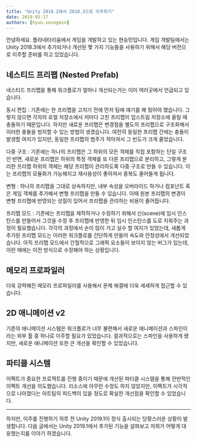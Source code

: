 ```yaml
---
title: "Unity 2018.2에서 2018.3으로 이주하기"
date: 2019-05-17
authors: [hyun.seungmin]
---
```


안녕하세요. 플라네타리움에서 게임을 개발하고 있는 현승민입니다. 게임 개발팀에서는 Unity 2018.3에서 추가되거나 개선된 몇 가지 기능들을 사용하기 위해서 해당 버전으로 이주할 준비를 하고 있었습니다.

네스티드 프리팹 (Nested Prefab)
-------------

네스티드 프리팹을 통해 워크플로가 얼마나 개선되는가는 이미 여러곳에서 언급되고 있습니다.

동시 편집
:   기존에는 한 프리팹을 고치기 전에 먼저 팀에 얘기를 해 뒀어야 했습니다. 그렇지 않으면 각자의 로컬 저장소에서 저마다 고친 프리팹이 업스트림 저장소에 올릴 때 충돌하기 때문입니다. 하지만 새로운 프리팹은 변경점을 별도의 프리팹으로 구조화해서 이러한 충돌을 방지할 수 있는 방법이 생겼습니다. 여전히 동일한 프리팹 간에는 충돌이 발생할 여지가 있지만, 동일한 프리팹의 범주가 작아져서 그 빈도가 크게 줄었습니다.

다중 구조
:   기존에는 하나의 프리팹은 그 하위의 모든 객체를 직접 포함하는 단일 구조인 반면, 새로운 프리팹은 하위의 특정 객체를 또 다른 프리팹으로 분리하고, 그렇게 분리한 프리팹 하위의 객체는 해당 프리팹이 관리하도록 다중 구조로 만들 수 있습니다. 이는 프리팹의 모듈화가 가능해지고 재사용성이 좋아져서 중복도 줄어들게 됩니다.

변형
:   하나의 프리팹을 그대로 상속하지만, 내부 속성을 오버라이드 하거나 컴포넌트 혹은 게임 객체를 추가해서 변형 프리팹을 만들 수 있습니다. 이때 원본 프리팹의 변경이 변형 프리팹에 반영되는 성질이 있어서 프리팹을 관리하는 비용이 줄어듭니다.

프리팹 모드
:   기존에는 프리팹을 제작하거나 수정하기 위해서 신(scene)에 임시 인스턴스를 만들어서 그것을 수정 후 프리팹에 반영한 뒤 임시 인스턴스를 도로 지워주는 과정이 필요했습니다. 각각의 과정에서 손이 많이 가고 실수 할 여지가 있었는데, 새롭게 추가된 프리팹 모드는 이러한 워크플로를 간단하게 만들어 속도와 안정성에서 개선되었습니다. 아직 프리팹 모드에서 간헐적으로 그래픽 요소들이 보이지 않는 버그가 있는데, 이런 때에는 이전 방식으로 수정해야 하는 상황입니다.

메모리 프로파일러
---------------

더욱 강력해진 메모리 프로파일러를 사용해서 문제 해결에 더욱 세세하게 접근할 수 있습니다.

2D 애니메이션 v2
---------------

기존의 애니메이션 시스템은 워크플로가 너무 불편해서 새로운 애니메이션과 스파인이라는 외부 툴 중 하나로 이주할 필요가 있었습니다. 결과적으로는 스파인을 사용하게 됐지만, 새로운 애니메이션 또한 큰 개선을 확인할 수 있었습니다.

파티클 시스템
---------------

이펙트가 중요한 프로젝트를 진행 중이기 때문에 개선된 파티클 시스템을 통해 전반적인 이펙트 개선을 의도했습니다. 리소스에 아무런 수정도 하지 않았지만, 이펙트가 시각적으로 나아졌다는 아트팀의 피드백이 있을 정도로 확실한 개선점을 확인할 수 있었습니다.

----

하지만, 이주를 진행하기 하루 전 Unity 2019.1이 정식 출시되는 당황스러운 상황이 발생합니다. 다음 글에서는 Unity 2019.1에서 추가된 기능을 살펴보고 저희가 어떻게 대응했는지를 이야기 하겠습니다.